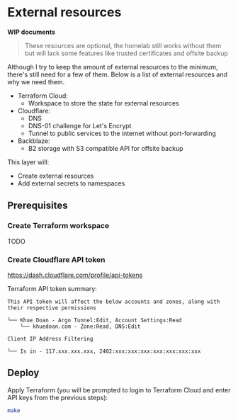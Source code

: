 # External resources

**WIP documents**

> These resources are optional, the homelab still works without them but will lack some features like trusted certificates and offsite backup

Although I try to keep the amount of external resources to the minimum, there's still need for a few of them.
Below is a list of external resources and why we need them.

- Terraform Cloud:
  - Workspace to store the state for external resources
- Cloudflare:
  - DNS
  - DNS-01 challenge for Let's Encrypt
  - Tunnel to public services to the internet without port-forwarding
- Backblaze:
  - B2 storage with S3 compatible API for offsite backup

This layer will:

- Create external resources
- Add external secrets to namespaces

## Prerequisites

### Create Terraform workspace

TODO

### Create Cloudflare API token

<https://dash.cloudflare.com/profile/api-tokens>

Terraform API token summary:

```
This API token will affect the below accounts and zones, along with their respective permissions

└── Khue Doan - Argo Tunnel:Edit, Account Settings:Read
    └── khuedoan.com - Zone:Read, DNS:Edit

Client IP Address Filtering

└── Is in - 117.xxx.xxx.xxx, 2402:xxx:xxx:xxx:xxx:xxx:xxx:xxx
```

## Deploy

Apply Terraform (you will be prompted to login to Terraform Cloud and enter API keys from the previous steps):

```sh
make
```
